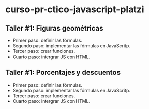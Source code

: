 # curso-pr-ctico-javascript-platzi

## Taller #1:  Figuras geométricas

- Primer paso: definir las fórmulas.
- Segundo paso: implementar las fórmulas en JavaScritp.
- Tercer paso: crear funciones.
- Cuarto paso: intergrar JS con HTML.

## Taller #1:  Porcentajes y descuentos

- Primer paso: definir las fórmulas.
- Segundo paso: implementar las fórmulas en JavaScritp.
- Tercer paso: crear funciones.
- Cuarto paso: intergrar JS con HTML.

